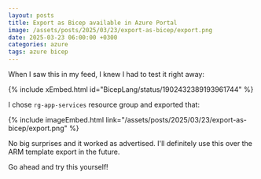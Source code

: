 ```yaml
---
layout: posts
title: Export as Bicep available in Azure Portal
image: /assets/posts/2025/03/23/export-as-bicep/export.png
date: 2025-03-23 06:00:00 +0300
categories: azure
tags: azure bicep
---
```


When I saw this in my feed, I knew I had to test it right away:

{% include xEmbed.html id="BicepLang/status/1902432389193961744" %}

I chose `rg-app-services` resource group and exported that:

{% include imageEmbed.html link="/assets/posts/2025/03/23/export-as-bicep/export.png" %}

No big surprises and it worked as advertised. I'll definitely use this over the ARM template export in the future.

Go ahead and try this yourself!
